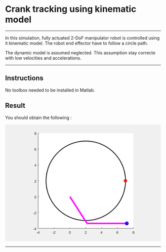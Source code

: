 # Crank tracking using kinematic model
---
 In this simulation, fully actuated 2-DoF manipulator robot is controlled using it kinematic model. The robot end effector have to follow a circle path.

The dynamic model is assumed neglected. This assumption stay correcte with low velocities and accelerations.

---
## Instructions

No toolbox needed to be installed in Matlab.


## Result


You should obtain the following :

<p align="center">
  <img width="550" src="CrankAnimation.gif">
</p>


---




